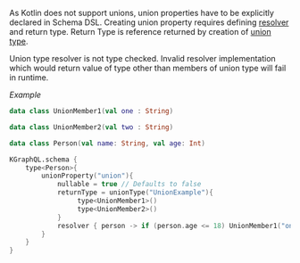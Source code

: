 As Kotlin does not support unions, union properties have to be explicitly declared in Schema DSL. Creating union property requires defining [resolver](/docs/reference/resolver) and return type. Return Type is reference returned by creation of [union type](/docs/reference/type-system/unions).

Union type resolver is not type checked. Invalid resolver implementation which would return value of type other than members of union type will fail in runtime.

*Example*

```kotlin
data class UnionMember1(val one : String)

data class UnionMember2(val two : String)

data class Person(val name: String, val age: Int)

KGraphQL.schema {
    type<Person>{
        unionProperty("union"){
            nullable = true // Defaults to false
            returnType = unionType("UnionExample"){
                 type<UnionMember1>()
                 type<UnionMember2>()
            }
            resolver { person -> if (person.age <= 18) UnionMember1("one") else UnionMember2("two") }
        }
    }
}
```
